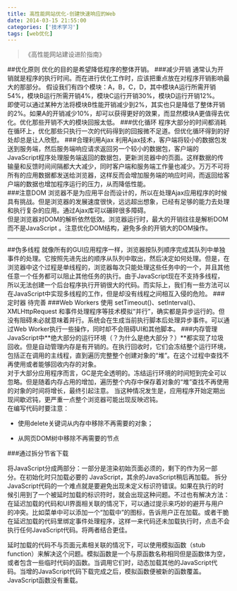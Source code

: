```yaml
---
title: 高性能网站优化-创建快速响应的Web
date: 2014-03-15 21:55:00
categories: ['技术学习']
tags: [web优化]
---
```


>《高性能网站建设进阶指南》

<!--more-->
##优化原则
优化的目的是希望降低程序的整体开销。
###减少开销
通常认为开销就是程序的执行时间。而在进行优化工作时，应该把重点放在对程序开销影响最大的那部分。 
假设我们有四个模块：A，B，C，D，其中模块A运行所需开销54%，模块B运行所需开销4%，模块C运行开销30%，模块D运行开销12%。   
即使可以通过某种方法将模块B性能开销减少到2%，其实也只是降低了整体开销的2%。如果A的开销减少10%，却可以获得更好的效果，而显然模块A更值得去优化。优化那些开销不大的模块回报太低。
###优化循环
程序大部分的时间都消耗在循环上，优化那些只执行一次的代码得到的回报微不足道。但优化循环得到的好处却总是让人欣慰。
###合理利用Ajax
利用Ajax技术，客户端将较小的数据包发送到服务端，然后服务端响应请求返回另一个较小的数据包，客户端的JavaScript程序处理服务端返回的数据包，更新浏览器中的页面。这样数据的传输量和反馈时间间隔都大大减少，同时客户端和服务端工作量也减少。万万不可将所有的应用数据都发送给浏览器，这样反而会增加服务端的响应时间，而返回给客户端的数据也增加程序运行的压力，从而降低性能。  
###注意DOM
浏览器不是为应用平台而设计的，所以在处理Ajax应用程序的时候具有挑战。但是浏览器的发展速度很快，远远超出想象，已经有足够的能力去处理和执行复杂的应用。通过Ajax库可以碾碎很多障碍。   
但是浏览器对DOM的解析依然低效。浏览器运行时，最大的开销往往是解析DOM而不是JavaScript 。注意优化DOM结构，避免多余的开销大的DOM操作。

----

##伪多线程
就像所有的GUI应用程序一样，浏览器按队列顺序完成其队列中单独事件的处理。它按照先进先出的顺序从队列中取出，然后决定如何处理。但是，在浏览器中这个过程是单线程的，浏览器每次只能处理这些任务中的一个，并且其他任意一个任务都可以阻止其他任务的执行。由于JavaScript现在不支持多线程，所以无法创建一个后台程序执行开销很大的代码。而实际上，我们有一些方法可以在JavaScript中实现多线程的工作，但是却没有线程之间相互入侵的危险。
###定时器
待完善
###Web Workers
使用 setTimeout()、setInterval()、XMLHttpRequest 和事件处理程序等技术模拟“并行”，确实都是异步运行的。但没有阻碍未必就意味着并行。系统会在生成当前执行脚本后处理异步事件。可以通过Web Worker执行一些操作，同时却不会阻碍UI和其他脚本。
###内存管理
JavaScript中**绝大部分的运行环境（？为什么是绝大部分？）**都实现了垃圾回收。但是自动管理内存是有开销的。在执行回收时，它们会冻结整个运行环境，包括正在调用的主线程，直到遍历完整整个创建对象的“堆”。在这个过程中查找不再使用或者能够回收内存的对象。  
对于大部分应用程序而言，GC是完全透明的。冻结运行环境的时间短到完全可以忽略。但是随着内存占用的增加，遍历整个内存中保存着对象的“堆”查找不再使用的对象的时间将增长，最终引起注意。
当这种情况发生是，应用程序开始定期出现间歇迟钝，更严重一点整个浏览器可能出现反映迟钝。  
在编写代码时要注意：  

*  使用delete关键词从内存中移除不再需要的对象；
	
*  从网页DOM树中移除不再需要的节点

###通过拆分节省下载

将JavaScript分成两部分：一部分是渲染初始页面必须的，剩下的作为另一部分。在初始化时只加载必要的  JavaScript，其余的JavaScript稍后再加载。
拆分JavaScript代码的一个难点就是要避免出现未定义标识符错误。如果在执行的时候引用到了一个被延时加载的标识符时，就会出现这种问题。不过也有解决方法：
在延迟加载的代码和UI界面相关联的情况下，可以通过提示来巧妙的避开与用户的冲突。比如菜单中可以添加一个“加载中”的图标，告诉用户正在加载。或者干脆在延迟加载的代码里绑定事件处理程序，这样一来代码还未加载执行时，点击不会执行任何JavaScript代码。将两者结合更佳。

延时加载的代码不与页面元素相关联的情况下，可以使用模拟函数（stub function）来解决这个问题。模拟函数是一个与原函数名称相同但是函数体为空，或者包含一些临时代码的函数。当调用它们时，动态加载其他的JavaScript代码。当增的JavaScript代码下载完成之后，模拟函数便被新的函数覆盖。JavaScript函数没有重载。 









